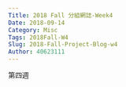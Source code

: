 ```yaml
---
Title: 2018 Fall 分組網誌-Week4
Date: 2018-09-14 
Category: Misc
Tags: 2018Fall-W4
Slug: 2018-Fall-Project-Blog-w4
Author: 40623111
---
```


第四週

<!-- PELICAN_END_SUMMARY -->